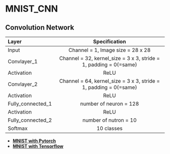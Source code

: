 # MNIST_CNN

## Convolution Network
| Layer                 | Specification                                                     | 
| :---------------------| :----------------------------------------------------------------:|
| Input                 | Channel = 1, Image size = 28 x 28                                 |
| Convlayer_1           | Channel = 32, kernel_size = 3 x 3, stride = 1, padding = 0(=same) |
| Activation            | ReLU                                                              |
| Convlayer_2           | Channel = 64, kernel_size = 3 x 3, stride = 1, padding = 0(=same) |
| Activation            | ReLU                                                              |
| Fully_connected_1     | number of neuron = 128                                            |
| Activation            | ReLU                                                              |
| Fully_connected_2     | number of nutron = 10                                             |
| Softmax               | 10 classes                                                        |


- <b>[MNIST with Pytorch](/Pytorch_CNN_MNIST.ipynb)</b>
- <b>[MNIST with Tensorflow](/Tensorflow_CNN_MNIST.ipynb)</b>
